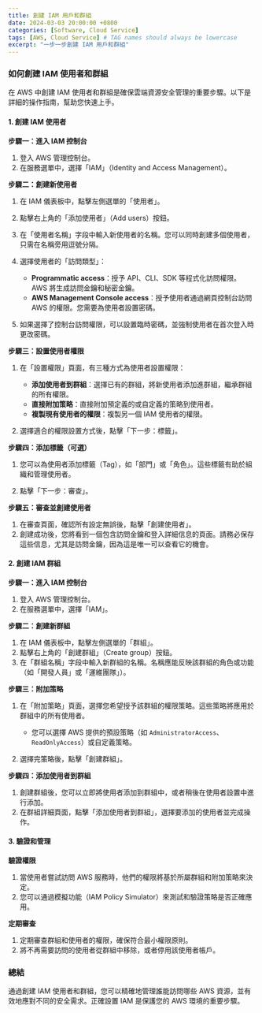 ```yaml
---
title: 創建 IAM 用戶和群組
date: 2024-03-03 20:00:00 +0800
categories: [Software, Cloud Service]
tags: [AWS, Cloud Service] # TAG names should always be lowercase
excerpt: "一步一步創建 IAM 用戶和群組"
---
```


### 如何創建 IAM 使用者和群組

在 AWS 中創建 IAM 使用者和群組是確保雲端資源安全管理的重要步驟。以下是詳細的操作指南，幫助您快速上手。

#### 1. **創建 IAM 使用者**

**步驟一：進入 IAM 控制台**

1. 登入 AWS 管理控制台。
2. 在服務選單中，選擇「IAM」（Identity and Access Management）。

**步驟二：創建新使用者**

1. 在 IAM 儀表板中，點擊左側選單的「使用者」。
2. 點擊右上角的「添加使用者」（Add users）按鈕。
3. 在「使用者名稱」字段中輸入新使用者的名稱。您可以同時創建多個使用者，只需在名稱旁用逗號分隔。
4. 選擇使用者的「訪問類型」：
   - **Programmatic access**：授予 API、CLI、SDK 等程式化訪問權限。AWS 將生成訪問金鑰和秘密金鑰。
   - **AWS Management Console access**：授予使用者通過網頁控制台訪問 AWS 的權限。您需要為使用者設置密碼。

5. 如果選擇了控制台訪問權限，可以設置臨時密碼，並強制使用者在首次登入時更改密碼。

**步驟三：設置使用者權限**

1. 在「設置權限」頁面，有三種方式為使用者設置權限：
   - **添加使用者到群組**：選擇已有的群組，將新使用者添加進群組，繼承群組的所有權限。
   - **直接附加策略**：直接附加預定義的或自定義的策略到使用者。
   - **複製現有使用者的權限**：複製另一個 IAM 使用者的權限。

2. 選擇適合的權限設置方式後，點擊「下一步：標籤」。

**步驟四：添加標籤（可選）**

1. 您可以為使用者添加標籤（Tag），如「部門」或「角色」。這些標籤有助於組織和管理使用者。

2. 點擊「下一步：審查」。

**步驟五：審查並創建使用者**

1. 在審查頁面，確認所有設定無誤後，點擊「創建使用者」。
2. 創建成功後，您將看到一個包含訪問金鑰和登入詳細信息的頁面。請務必保存這些信息，尤其是訪問金鑰，因為這是唯一可以查看它的機會。

#### 2. **創建 IAM 群組**

**步驟一：進入 IAM 控制台**

1. 登入 AWS 管理控制台。
2. 在服務選單中，選擇「IAM」。

**步驟二：創建新群組**

1. 在 IAM 儀表板中，點擊左側選單的「群組」。
2. 點擊右上角的「創建群組」（Create group）按鈕。
3. 在「群組名稱」字段中輸入新群組的名稱。名稱應能反映該群組的角色或功能（如「開發人員」或「運維團隊」）。

**步驟三：附加策略**

1. 在「附加策略」頁面，選擇您希望授予該群組的權限策略。這些策略將應用於群組中的所有使用者。
   - 您可以選擇 AWS 提供的預設策略（如 `AdministratorAccess`、`ReadOnlyAccess`）或自定義策略。

2. 選擇完策略後，點擊「創建群組」。

**步驟四：添加使用者到群組**

1. 創建群組後，您可以立即將使用者添加到群組中，或者稍後在使用者設置中進行添加。
2. 在群組詳細頁面，點擊「添加使用者到群組」，選擇要添加的使用者並完成操作。

#### 3. **驗證和管理**

**驗證權限**

1. 當使用者嘗試訪問 AWS 服務時，他們的權限將基於所屬群組和附加策略來決定。
2. 您可以通過模擬功能（IAM Policy Simulator）來測試和驗證策略是否正確應用。

**定期審查**

1. 定期審查群組和使用者的權限，確保符合最小權限原則。
2. 將不再需要訪問的使用者從群組中移除，或者停用該使用者帳戶。

### 總結

通過創建 IAM 使用者和群組，您可以精確地管理誰能訪問哪些 AWS 資源，並有效地應對不同的安全需求。正確設置 IAM 是保護您的 AWS 環境的重要步驟。
